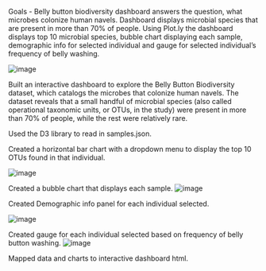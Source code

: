 Goals - Belly button biodiversity dashboard answers the question, what microbes colonize human navels. Dashboard displays microbial species that are present in more than 70% of people. Using Plot.ly the dashboard displays top 10 microbial species, bubble chart displaying each sample,  demographic info for selected individual and gauge for selected individual’s frequency of belly washing. 

![image](https://user-images.githubusercontent.com/85321602/158679062-e568dbf2-bb98-464c-ab9e-74361ac4d17b.png)

Built an interactive dashboard to explore the Belly Button Biodiversity dataset, which catalogs the microbes that colonize human navels.
The dataset reveals that a small handful of microbial species (also called operational taxonomic units, or OTUs, in the study) were present in more than 70% of people, 
while the rest were relatively rare.

Used the D3 library to read in samples.json.

Created a horizontal bar chart with a dropdown menu to display the top 10 OTUs found in that individual.

![image](https://user-images.githubusercontent.com/85321602/158680126-664c0bb5-32a8-4166-b08d-d55ce8db937d.png)

Created a bubble chart that displays each sample. 
![image](https://user-images.githubusercontent.com/85321602/158679694-5e9e5730-8acb-4faf-a47e-e07b0a0cf3a0.png)

Created Demographic info panel for each individual selected.

![image](https://user-images.githubusercontent.com/85321602/158680096-1477717f-acec-4564-9009-1e615fec892a.png)


Created gauge for each individual selected based on frequency of belly button washing.
![image](https://user-images.githubusercontent.com/85321602/158680185-40f4c2f9-58e8-471d-9185-c4ac5fa73ced.png)

Mapped data and charts to interactive dashboard html. 
